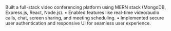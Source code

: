 Built a full-stack video conferencing platform using MERN stack (MongoDB, Express.js, React, Node.js). •
Enabled features like real-time video/audio calls, chat, screen sharing, and meeting scheduling. •
Implemented secure user authentication and responsive UI for seamless user experience.
